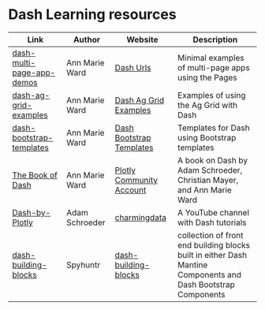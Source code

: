 # Dash Learning resources

| Link                                                                        | Author         | Website                                                                      | Description                                                                                                    |
|-----------------------------------------------------------------------------|----------------|------------------------------------------------------------------------------|----------------------------------------------------------------------------------------------------------------|
| [dash-multi-page-app-demos](https://github.com/AnnMarieW...)                | Ann Marie Ward | [Dash Urls](https://dash.plotly.com/urls)                                    | Minimal examples of multi-page apps using the Pages                                                            |
| [dash-ag-grid-examples](https://github.com/AnnMarieW/dash-ag-grid-examples) | Ann Marie Ward | [Dash Ag Grid Examples](https://dashaggridexamples.pythonanywhere.com/)      | Examples of using the Ag Grid with Dash                                                                        |
| [dash-bootstrap-templates](https://github.com/AnnMarieW/dash-bootstrap-templates) | Ann Marie Ward | [Dash Bootstrap Templates](https://hellodash.pythonanywhere.com/)            | Templates for Dash using Bootstrap templates                                                                   |
| [The Book of Dash](https://nostarch.com/book-dash) | Ann Marie Ward | [Plotly Community Account](https://community.plotly.com/u/AnnMarieW/summary) | A book on Dash by Adam Schroeder, Christian Mayer, and Ann Marie Ward                                          |
| [Dash-by-Plotly](https://github.com/Coding-with-Adam/Dash-by-Plotly) | Adam Schroeder | [charmingdata](https://www.youtube.com/@CharmingData/videos) | A YouTube channel with Dash tutorials                                                                          | 
| [dash-building-blocks](https://github.com/Spyhuntr/dmc-dbc-building-blocks) | Spyhuntr | [dash-building-blocks](https://dash-building-blocks.com) | collection of front end building blocks built in either Dash Mantine Components and Dash Bootstrap Components  |